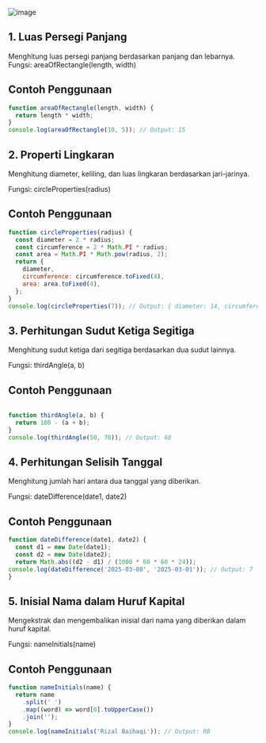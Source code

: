 ![image](https://github.com/user-attachments/assets/5f6acdc8-0ddf-4a83-af4a-41d034cbed2f)

## 1. Luas Persegi Panjang

Menghitung luas persegi panjang berdasarkan panjang dan lebarnya.
Fungsi: areaOfRectangle(length, width)

## Contoh Penggunaan
```javascript
function areaOfRectangle(length, width) {
  return length * width;
}
console.log(areaOfRectangle(10, 5)); // Output: 15
```


## 2. Properti Lingkaran

Menghitung diameter, keliling, dan luas lingkaran berdasarkan jari-jarinya.

Fungsi: circleProperties(radius)

## Contoh Penggunaan
```javascript
function circleProperties(radius) {
  const diameter = 2 * radius;
  const circumference = 2 * Math.PI * radius;
  const area = Math.PI * Math.pow(radius, 2);
  return {
    diameter,
    circumference: circumference.toFixed(4),
    area: area.toFixed(4),
  };
}
console.log(circleProperties(7)); // Output: { diameter: 14, circumference: '43.9823', area: '153.9380' }
```

## 3. Perhitungan Sudut Ketiga Segitiga

Menghitung sudut ketiga dari segitiga berdasarkan dua sudut lainnya.

Fungsi: thirdAngle(a, b)
## Contoh Penggunaan
```javascript

function thirdAngle(a, b) {
  return 180 - (a + b);
}
console.log(thirdAngle(50, 70)); // Output: 60
```

## 4. Perhitungan Selisih Tanggal

Menghitung jumlah hari antara dua tanggal yang diberikan.

Fungsi: dateDifference(date1, date2)
## Contoh Penggunaan
```javascript
function dateDifference(date1, date2) {
  const d1 = new Date(date1);
  const d2 = new Date(date2);
  return Math.abs((d2 - d1) / (1000 * 60 * 60 * 24));
console.log(dateDifference('2025-03-08', '2025-03-01')); // Output: 7
}
```

## 5. Inisial Nama dalam Huruf Kapital

Mengekstrak dan mengembalikan inisial dari nama yang diberikan dalam huruf kapital.

Fungsi: nameInitials(name)
## Contoh Penggunaan
```javascript
function nameInitials(name) {
  return name
    .split(' ')
    .map((word) => word[0].toUpperCase())
    .join('');
}
console.log(nameInitials('Rizal Baihaqi')); // Output: RB

